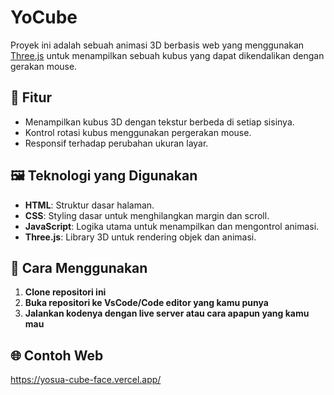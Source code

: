 # YoCube

Proyek ini adalah sebuah animasi 3D berbasis web yang menggunakan [Three.js](https://threejs.org/) untuk menampilkan sebuah kubus yang dapat dikendalikan dengan gerakan mouse.

## 🚀 Fitur

- Menampilkan kubus 3D dengan tekstur berbeda di setiap sisinya.
- Kontrol rotasi kubus menggunakan pergerakan mouse.
- Responsif terhadap perubahan ukuran layar.

## 🖼️ Teknologi yang Digunakan

- **HTML**: Struktur dasar halaman.
- **CSS**: Styling dasar untuk menghilangkan margin dan scroll.
- **JavaScript**: Logika utama untuk menampilkan dan mengontrol animasi.
- **Three.js**: Library 3D untuk rendering objek dan animasi.

## 📌 Cara Menggunakan

1. **Clone repositori ini**
2. **Buka repositori ke VsCode/Code editor yang kamu punya**
3. **Jalankan kodenya dengan live server atau cara apapun yang kamu mau**

## 🌐 Contoh Web

https://yosua-cube-face.vercel.app/

